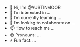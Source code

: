 - 👋 Hi, I’m @AUSTINMOOR
- 👀 I’m interested in ...
- 🌱 I’m currently learning ...
- 💞️ I’m looking to collaborate on ...
- 📫 How to reach me ...
- 😄 Pronouns: ...
- ⚡ Fun fact: ...

<!---
AUSTINMOOR/AUSTINMOOR is a ✨ special ✨ repository because its `README.md` (this file) appears on your GitHub profile.
You can click the Preview link to take a look at your changes.
--->
